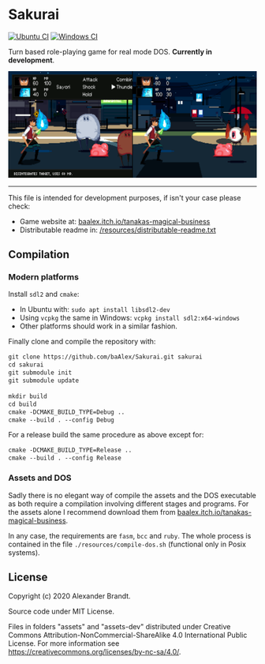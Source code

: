 
Sakurai
=======
[![Ubuntu CI](https://github.com/baAlex/sakurai/workflows/Ubuntu/badge.svg)](https://github.com/baAlex/sakurai/actions?query=workflow%3AUbuntu)
[![Windows CI](https://github.com/baAlex/sakurai/workflows/Windows/badge.svg)](https://github.com/baAlex/sakurai/actions?query=workflow%3AWindows)

Turn based role-playing game for real mode DOS. **Currently in development**.

![](https://raw.githubusercontent.com/baAlex/Sakurai/master/resources/media/banner-gameplay.png)

____

This file is intended for development purposes, if isn't your case please check:
- Game website at: [baalex.itch.io/tanakas-magical-business](https://baalex.itch.io/tanakas-magical-business)
- Distributable readme in: [/resources/distributable-readme.txt](https://github.com/baAlex/Sakurai/blob/master/resources/distributable-readme.txt)


Compilation
-----------

### Modern platforms
Install `sdl2` and `cmake`:
 - In Ubuntu with: `sudo apt install libsdl2-dev`
 - Using `vcpkg` the same in Windows: `vcpkg install sdl2:x64-windows`
 - Other platforms should work in a similar fashion.

Finally clone and compile the repository with:
```
git clone https://github.com/baAlex/Sakurai.git sakurai
cd sakurai
git submodule init
git submodule update

mkdir build
cd build
cmake -DCMAKE_BUILD_TYPE=Debug ..
cmake --build . --config Debug
```

For a release build the same procedure as above except for:
```
cmake -DCMAKE_BUILD_TYPE=Release ..
cmake --build . --config Release
```

### Assets and DOS
Sadly there is no elegant way of compile the assets and the DOS executable as both require a compilation involving different stages and programs. For the assets alone I recommend download them from [baalex.itch.io/tanakas-magical-business](https://baalex.itch.io/tanakas-magical-business).

In any case, the requirements are `fasm`, `bcc` and `ruby`. The whole process is contained in the file `./resources/compile-dos.sh` (functional only in Posix systems).


License
-------
Copyright (c) 2020 Alexander Brandt.

Source code under MIT License.

Files in folders "assets" and "assets-dev" distributed under Creative Commons Attribution-NonCommercial-ShareAlike 4.0 International Public License. For more information see https://creativecommons.org/licenses/by-nc-sa/4.0/.

